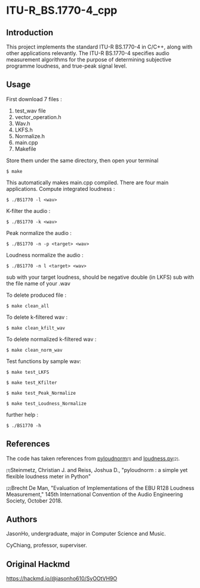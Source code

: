 # ITU-R_BS.1770-4_cpp

## Introduction
This project implements the standard ITU-R BS.1770-4 in C/C++, along with other applications relevantly. The ITU-R BS.1770-4 specifies audio measurement algorithms for the purpose of determining subjective programme loudness, and true-peak signal level. 

## Usage
First download 7 files :
1. test_wav file
2. vector_operation.h
3. Wav.h
4. LKFS.h
5. Normalize.h
6. main.cpp
7. Makefile

Store them under the same directory, then open your terminal
```
$ make
```
This automatically makes main.cpp compiled. There are four main applications.
Compute integrated loudness :
```
$ ./BS1770 -l <wav>
```
K-filter the audio :
```
$ ./BS1770 -k <wav>
```
Peak normalize the audio :
```
$ ./BS1770 -n -p <target> <wav>
```
Loudness normalize the audio :
```
$ ./BS1770 -n l <target> <wav>
```

<target> sub with your target loudness, should be negative double (in LKFS)
<wav>    sub with the file name of your .wav

To delete produced file :
```
$ make clean_all
```
To delete k-filtered wav :
```
$ make clean_kfilt_wav
```
To delete normalized k-filtered wav :
```
$ make clean_norm_wav
```
Test functions by sample wav:
```
$ make test_LKFS
```
```
$ make test_Kfilter
```
```
$ make test_Peak_Normalize
```
```
$ make test_Loudness_Normalize
```

further help :
```
$ ./BS1770 -h
```
## References
The code has taken references from [pyloudnorm](https://github.com/csteinmetz1/pyloudnorm)<font size=1>[1]</font> and [loudness.py](https://github.com/BrechtDeMan/loudness.py)<font size=1>[2]</font>.

<font size=1>[1]</font>Steinmetz, Christian J. and Reiss, Joshua D., "pyloudnorm : a simple yet flexible loudness meter in Python"

<font size=1>[2]</font>Brecht De Man, "Evaluation of Implementations of the EBU R128 Loudness Measurement," 145th International Convention of the Audio Engineering Society, October 2018.

## Authors

JasonHo, undergraduate, major in Computer Science and Music.

CyChiang, professor, superviser.

## Original Hackmd
https://hackmd.io/@jasonho610/SyOOtVH9O

